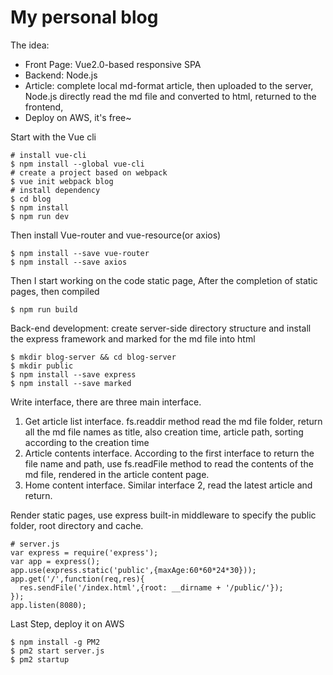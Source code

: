 # My personal blog

The idea:

 * Front Page: Vue2.0-based responsive SPA
 * Backend: Node.js
 * Article: complete local md-format article, then uploaded to the server, Node.js directly read the md file and converted to html, returned to the frontend,
 * Deploy on AWS, it's free~


Start with the Vue cli

```
# install vue-cli
$ npm install --global vue-cli
# create a project based on webpack
$ vue init webpack blog
# install dependency
$ cd blog
$ npm install
$ npm run dev
```

Then install Vue-router and vue-resource(or axios)

```
$ npm install --save vue-router
$ npm install --save axios
```

Then I start working on the code static page, After the completion of static pages, then compiled

```
$ npm run build
```

Back-end development: create server-side directory structure and install the express framework and marked for the md file into html

```
$ mkdir blog-server && cd blog-server
$ mkdir public
$ npm install --save express
$ npm install --save marked
```

Write interface, there are three main interface.

1. Get article list interface. fs.readdir method read the md file folder, return all the md file names as title, also creation time, article path, sorting according to the creation time 
2. Article contents interface. According to the first interface to return the file name and path, use fs.readFile method to read the contents of the md file, rendered in the article content page.
3. Home content interface. Similar interface 2, read the latest article and return. 

Render static pages, use express built-in middleware to specify the public folder, root directory and cache.

```
# server.js
var express = require('express');
var app = express();
app.use(express.static('public',{maxAge:60*60*24*30}));
app.get('/',function(req,res){
  res.sendFile('/index.html',{root: __dirname + '/public/'});
});
app.listen(8080);
```
Last Step, deploy it on AWS

```
$ npm install -g PM2
$ pm2 start server.js
$ pm2 startup

```
